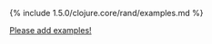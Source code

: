 {% include 1.5.0/clojure.core/rand/examples.md %}

[Please add examples!](https://github.com/arrdem/grimoire/edit/master/_includes/1.6.0/clojure.core/rand/examples.md)
